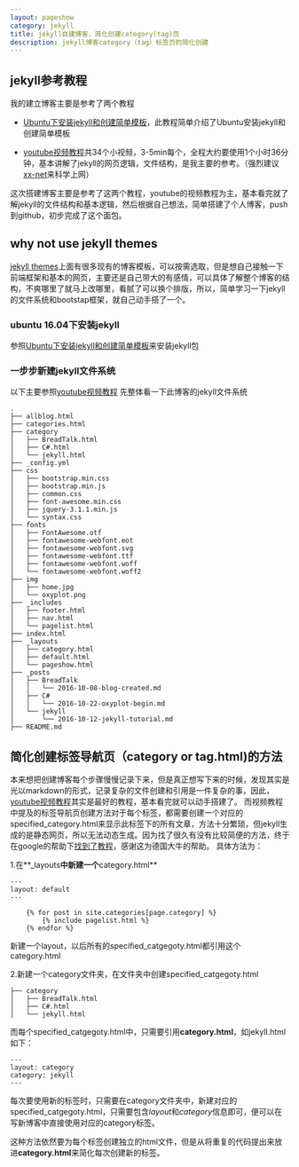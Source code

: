 ```yaml
---
layout: pageshow
category: jekyll
title: jekyll自建博客，简化创建category(tag)页
description: jekyll博客category（tag）标签页的简化创建
---
```


## jekyll参考教程

我的建立博客主要是参考了两个教程

* [Ubuntu下安装jekyll和创建简单模板](https://www.digitalocean.com/community/tutorials/how-to-set-up-a-jekyll-development-site-on-ubuntu-16-04)，此教程简单介绍了Ubuntu安装jekyll和创建简单模板

* [youtube视频教程](https://www.youtube.com/watch?v=ra8r2VymK3c&index=7&list=PLWjCJDeWfDdfVEcLGAfdJn_HXyM4Y7_k-)共34个小视频，3-5min每个，全程大约要使用1个小时36分钟，基本讲解了jekyll的网页逻辑，文件结构，是我主要的参考。（强烈建议[xx-net](https://github.com/XX-net/XX-Net)来科学上网）

这次搭建博客主要是参考了这两个教程，youtube的视频教程为主，基本看完就了解jekyll的文件结构和基本逻辑，然后根据自己想法，简单搭建了个人博客，push到github，初步完成了这个面包。

## why not use jekyll themes

[jekyll themes](http://jekyllthemes.org/)上面有很多现有的博客模板，可以按需选取，但是想自己接触一下前端框架和基本的网页，主要还是自己带大的有感情，可以具体了解整个博客的结构，不爽哪里了就马上改哪里，看腻了可以换个排版，所以，简单学习一下jekyll的文件系统和bootstap框架，就自己动手搭了一个。


### ubuntu 16.04下安装jekyll

参照[Ubuntu下安装jekyll和创建简单模板](https://www.digitalocean.com/community/tutorials/how-to-set-up-a-jekyll-development-site-on-ubuntu-16-04)来安装jekyll包

### 一步步新建jekyll文件系统

以下主要参照[youtube视频教程](https://www.youtube.com/watch?v=ra8r2VymK3c&index=7&list=PLWjCJDeWfDdfVEcLGAfdJn_HXyM4Y7_k-)
先整体看一下此博客的jekyll文件系统

```
.
├── allblog.html
├── categories.html
├── category
│   ├── BreadTalk.html
│   ├── C#.html
│   └── jekyll.html
├── _config.yml
├── css
│   ├── bootstrap.min.css
│   ├── bootstrap.min.js
│   ├── common.css
│   ├── font-awesome.min.css
│   ├── jquery-3.1.1.min.js
│   └── syntax.css
├── fonts
│   ├── FontAwesome.otf
│   ├── fontawesome-webfont.eot
│   ├── fontawesome-webfont.svg
│   ├── fontawesome-webfont.ttf
│   ├── fontawesome-webfont.woff
│   └── fontawesome-webfont.woff2
├── img
│   ├── home.jpg
│   └── oxyplot.png
├── _includes
│   ├── footer.html
│   ├── nav.html
│   └── pagelist.html
├── index.html
├── _layouts
│   ├── category.html
│   ├── default.html
│   └── pageshow.html
├── _posts
│   ├── BreadTalk
│   │   └── 2016-10-08-blog-created.md
│   ├── C#
│   │   └── 2016-10-22-oxyplot-begin.md
│   └── jekyll
│       └── 2016-10-12-jekyll-tutorial.md
├── README.md
```

## 简化创建标签导航页（category or tag.html)的方法

本来想把创建博客每个步骤慢慢记录下来，但是真正想写下来的时候，发现其实是光以markdown的形式，记录复杂的文件创建和引用是一件复杂的事，因此，[youtube视频教程](https://www.youtube.com/watch?v=ra8r2VymK3c&index=7&list=PLWjCJDeWfDdfVEcLGAfdJn_HXyM4Y7_k-)其实是最好的教程，基本看完就可以动手搭建了。
而视频教程中提及的标签导航页创建方法对于每个标签，都需要创建一个对应的specified_category.html来显示此标签下的所有文章，方法十分繁琐，但jekyll生成的是静态网页，所以无法动态生成。因为找了很久有没有比较简便的方法，终于在google的帮助下[找到了教程](https://christianspecht.de/2014/10/25/separate-pages-per-tag-category-with-jekyll-without-plugins/)，感谢这为德国大牛的帮助。
具体方法为：

1.在**_layouts**中新建一个**category.html**
```
---
layout: default
---

	{% for post in site.categories[page.category] %}
		{% include pagelist.html %}				
    {% endfor %}
```
新建一个layout，以后所有的specified_catgegoty.html都引用这个category.html

2.新建一个category文件夹，在文件夹中创建specified_catgegoty.html

```
├── category
│   ├── BreadTalk.html
│   ├── C#.html
│   └── jekyll.html
```

而每个specified_catgegoty.html中，只需要引用**category.html**，如jekyll.html如下：

```
---
layout: category
category: jekyll
---
```

每次要使用新的标签时，只需要在category文件夹中，新建对应的specified_catgegoty.html，只需要包含*layout*和*category*信息即可，便可以在写新博客中直接使用对应的category标签。

这种方法依然要为每个标签创建独立的html文件，但是从将重复的代码提出来放进**category.html**来简化每次创建新的标签。
